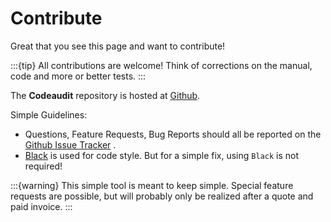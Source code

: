 # Contribute

Great that you see this page and want to contribute!

:::{tip}
All contributions are welcome!
Think of corrections on the manual, code and more or better tests.
:::

The **Codeaudit** repository is hosted at [Github](github.com/nocomplexity/codeaudit).

Simple Guidelines:

* Questions, Feature Requests, Bug Reports should all be reported on the [Github Issue Tracker](https://github.com/nocomplexity/codeaudit/issues) .
* [Black](https://black.readthedocs.io/en/stable/index.html) is used for code style. But for a simple fix, using `Black` is not required!


:::{warning}
This simple tool is meant to keep simple. 
Special feature requests are possible, but will probably only be realized after a quote and paid invoice.
:::


